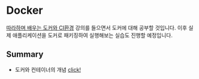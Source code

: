 # Docker

[따라하며 배우는 도커와 CI환경](https://www.inflearn.com/course/%EB%94%B0%EB%9D%BC%ED%95%98%EB%A9%B0-%EB%B0%B0%EC%9A%B0%EB%8A%94-%EB%8F%84%EC%BB%A4-ci/dashboard) 강의를 들으면서 도커에 대해 공부할 것입니다. 이후 실제 애플리케이션을 도커로 패키징하여 실행해보는 실습도 진행할 예정입니다.

## Summary

- 도커와 컨테이너의 개념 [click!](https://github.com/Ohjiwoo-lab/TIL/blob/main/Docker/What_Is_Docker.md)